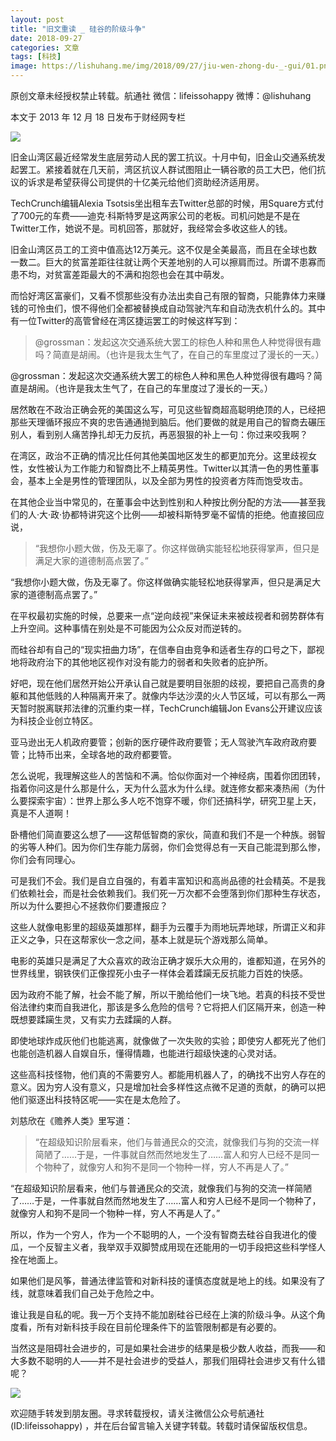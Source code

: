 ```yaml
---
layout: post
title: "旧文重读 _ 硅谷的阶级斗争"
date: 2018-09-27
categories: 文章
tags: [科技]
image: https://lishuhang.me/img/2018/09/27/jiu-wen-zhong-du-_-gui/01.png
---
```


原创文章未经授权禁止转载。航通社 微信：lifeissohappy 微博：@lishuhang

本文于 2013 年 12 月 18 日发布于财经网专栏

![](https://lishuhang.me/img/2018/09/27/jiu-wen-zhong-du-_-gui/01.png)

旧金山湾区最近经常发生底层劳动人民的罢工抗议。十月中旬，旧金山交通系统发起罢工。紧接着就在几天前，湾区抗议人群试图阻止一辆谷歌的员工大巴，他们抗议的诉求是希望获得公司提供的十亿美元给他们资助经济适用房。

TechCrunch编辑Alexia Tsotsis坐出租车去Twitter总部的时候，用Square方式付了700元的车费——迪克·科斯特罗是这两家公司的老板。司机问她是不是在Twitter工作，她说不是。司机回答，那就好，我经常会多收这些人的钱。

旧金山湾区员工的工资中值高达12万美元。这不仅是全美最高，而且在全球也数一数二。巨大的贫富差距往往就让两个天差地别的人可以擦肩而过。所谓不患寡而患不均，对贫富差距最大的不满和抱怨也会在其中萌发。

而恰好湾区富豪们，又看不惯那些没有办法出卖自己有限的智商，只能靠体力来赚钱的可怜虫们，恨不得他们全都被替换成自动驾驶汽车和自动洗衣机什么的。其中有一位Twitter的高管曾经在湾区捷运罢工的时候这样写到：

> @grossman：发起这次交通系统大罢工的棕色人种和黑色人种觉得很有趣吗？简直是胡闹。（也许是我太生气了，在自己的车里度过了漫长的一天。）

@grossman：发起这次交通系统大罢工的棕色人种和黑色人种觉得很有趣吗？简直是胡闹。（也许是我太生气了，在自己的车里度过了漫长的一天。）

居然敢在不政治正确会死的美国这么写，可见这些智商超高聪明绝顶的人，已经把那些天理循环报应不爽的忠告通通抛到脑后。他们要做的就是用自己的智商去碾压别人，看到别人痛苦挣扎却无力反抗，再恶狠狠的补上一句：你过来咬我啊？

在湾区，政治不正确的情况比任何其他美国地区发生的都更加充分。这里歧视女性，女性被认为工作能力和智商比不上精英男性。Twitter以其清一色的男性董事会，基本上全是男性的管理团队，以及全部为男性的投资者方阵而饱受攻击。

在其他企业当中常见的，在董事会中达到性别和人种按比例分配的方法——甚至我们的人·大·政·协都特讲究这个比例——却被科斯特罗毫不留情的拒绝。他直接回应说，

> “我想你小题大做，伤及无辜了。你这样做确实能轻松地获得掌声，但只是满足大家的道德制高点罢了。”

“我想你小题大做，伤及无辜了。你这样做确实能轻松地获得掌声，但只是满足大家的道德制高点罢了。”

在平权最初实施的时候，总要来一点“逆向歧视”来保证未来被歧视者和弱势群体有上升空间。这种事情在别处是不可能因为公众反对而逆转的。

而硅谷却有自己的“现实扭曲力场”，在信奉自由竞争和适者生存的口号之下，鄙视地将政府治下的其他地区视作对没有能力的弱者和失败者的庇护所。

好吧，现在他们居然开始公开承认自己就是要明目张胆的歧视，要把自己高贵的身躯和其他低贱的人种隔离开来了。就像内华达沙漠的火人节区域，可以有那么一两天暂时脱离联邦法律的沉重约束一样，TechCrunch编辑Jon Evans公开建议应该为科技企业创立特区。

亚马逊出无人机政府要管；创新的医疗硬件政府要管；无人驾驶汽车政府政府要管；比特币出来，全球各地的政府都要管。

怎么说呢，我理解这些人的苦恼和不满。恰似你面对一个神经病，围着你团团转，指着你问这是什么那是什么，天为什么蓝水为什么绿。就连修女都来凑热闹（为什么要探索宇宙）：世界上那么多人吃不饱穿不暖，你们还搞科学，研究卫星上天，真是不人道啊！

卧槽他们简直要这么想了——这帮低智商的家伙，简直和我们不是一个种族。弱智的劣等人种们。因为你们生存能力孱弱，你们会觉得总有一天自己能混到那么惨，你们会有同理心。

可是我们不会。我们是自立自强的，有着丰富知识和高尚品德的社会精英。不是我们依赖社会，而是社会依赖我们。我们死一万次都不会堕落到你们那种生存状态，所以为什么要担心不拯救你们要遭报应？

这些人就像电影里的超级英雄那样，翻手为云覆手为雨地玩弄地球，所谓正义和非正义之争，只在这帮家伙一念之间，基本上就是玩个游戏那么简单。

电影的英雄只是满足了大众喜欢的政治正确才娱乐大众用的，谁都知道，在另外的世界线里，钢铁侠们正像捏死小虫子一样体会着蹂躏无反抗能力百姓的快感。

因为政府不能了解，社会不能了解，所以干脆给他们一块飞地。若真的科技不受世俗法律约束而自我进化，那该是多么危险的信号？它将把人们区隔开来，创造一种既想要蹂躏生灵，又有实力去蹂躏的人群。

即使地球炸成灰他们也能逃离，就像做了一次失败的实验；即使穷人都死光了他们也能创造机器人自娱自乐，懂得情趣，也能进行超级快速的心灵对话。

这些高科技怪物，他们真的不需要穷人。都能用机器人了，的确找不出穷人存在的意义。因为穷人没有意义，只是增加社会多样性这点微不足道的贡献，的确可以把他们驱逐出科技特区呢——实在是太危险了。

刘慈欣在《赡养人类》里写道：

> “在超级知识阶层看来，他们与普通民众的交流，就像我们与狗的交流一样简陋了……于是，一件事就自然而然地发生了……富人和穷人已经不是同一个物种了，就像穷人和狗不是同一个物种一样，穷人不再是人了。”

“在超级知识阶层看来，他们与普通民众的交流，就像我们与狗的交流一样简陋了……于是，一件事就自然而然地发生了……富人和穷人已经不是同一个物种了，就像穷人和狗不是同一个物种一样，穷人不再是人了。”

所以，作为一个穷人，作为一个不聪明的人，一个没有智商去硅谷自我进化的傻瓜，一个反智主义者，我举双手双脚赞成用现在还能用的一切手段把这些科学怪人拴在地面上。

如果他们是风筝，普通法律监管和对新科技的谨慎态度就是地上的线。如果没有了线，就意味着我们自己处于危险之中。

谁让我是自私的呢。我一万个支持不能加剧硅谷已经在上演的阶级斗争。从这个角度看，所有对新科技手段在目前伦理条件下的监管限制都是有必要的。

当然这是阻碍社会进步的，可是如果社会进步的结果是极少数人收益，而我——和大多数不聪明的人——并不是社会进步的受益人，那我们阻碍社会进步又有什么错呢？

![](https://lishuhang.me/img/2018/09/27/jiu-wen-zhong-du-_-gui/02.gif)

欢迎随手转发到朋友圈。寻求转载授权，请关注微信公众号航通社 (ID:lifeissohappy) ，并在后台留言输入关键字转载。转载时请保留版权信息。